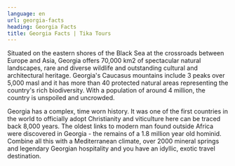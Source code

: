 ```yaml
---
language: en
url: georgia-facts
heading: Georgia Facts
title: Georgia Facts | Tika Tours
---
```

<div class="row content-row"><!-- 866 (0)-->

</div>

<div class="row content-row"><!-- 867 (3)-->
<div class="col-xs-12 col-sm-6 col-md-6"><!-- 1189 -->

Situated on the eastern shores of the Black Sea at the crossroads between Europe
and Asia, Georgia offers 70,000 km2 of spectacular natural landscapes, rare and
diverse wildlife and outstanding cultural and architectural heritage. Georgia's
Caucasus mountains include 3 peaks over 5,000 masl and it has more than 40 protected
natural areas representing the country's rich biodiversity. With a population of
around 4 million, the country is unspoiled and uncrowded.

</div>

<div class="col-xs-12 col-sm-6 col-md-6"><!-- 1190 -->

Georgia has a complex, time worn history. It was one of the first countries in the
world to officially adopt Christianity and viticulture here can be traced back 8,000
years. The oldest links to modern man found outside Africa were discovered in Georgia
\- the remains of a 1.8 million year old hominid. Combine all this with a Mediterranean
climate, over 2000 mineral springs and legendary Georgian hospitality and you have
an idyllic, exotic travel destination.

</div>

</div>
